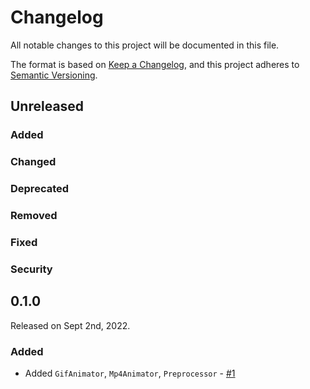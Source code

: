 # Changelog

All notable changes to this project will be documented in this file.

The format is based on [Keep a Changelog](https://keepachangelog.com/en/1.0.0/),
and this project adheres to [Semantic Versioning](https://semver.org/spec/v2.0.0.html).

## Unreleased

### Added

### Changed

### Deprecated

### Removed

### Fixed

### Security

## 0.1.0

Released on Sept 2nd, 2022.

### Added

- Added `GifAnimator`, `Mp4Animator`, `Preprocessor` - [#1](https://github.com/ahuang11/enjoyn/pull/1)
